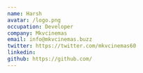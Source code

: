 ```yaml
---
name: Harsh
avatar: /logo.png
occupation: Developer
company: Mkvcinemas
email: info@mkvcinemas.buzz
twitter: https://twitter.com/mkvcinemas60
linkedin: 
github: https://github.com/
---
```

